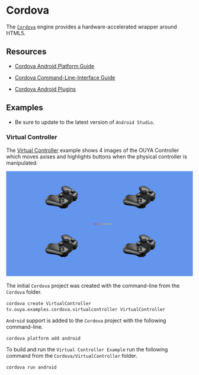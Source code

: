 # Cordova

The [`Cordova`](https://cordova.apache.org/) engine provides a hardware-accelerated wrapper around HTML5.

## Resources

* [Cordova Android Platform Guide](http://cordova.apache.org/docs/en/5.0.0/guide_platforms_android_index.md.html)

* [Cordova Command-Line-Interface Guide](http://cordova.apache.org/docs/en/5.0.0/guide_cli_index.md.html#The%20Command-Line%20Interface)

* [Cordova Android Plugins](http://cordova.apache.org/docs/en/5.0.0/guide_platforms_android_plugin.md.html#Android%20Plugins)

## Examples

* Be sure to update to the latest version of `Android Studio`.

### Virtual Controller

The [Virtual Controller](https://github.com/ouya/ouya-sdk-examples/tree/master/Cordova/VirtualController) example shows 4 images of the OUYA Controller which moves axises and highlights buttons when the physical controller is manipulated.

![image_1.png](cordova/image_1.png)

The initial `Cordova` project was created with the command-line from the `Cordova` folder.

```
cordova create VirtualController tv.ouya.examples.cordova.virtualcontroller VirtualController
```

`Android` support is added to the `Cordova` project with the following command-line.

```
cordova platform add android
```

To build and run the `Virtual Controller Example` run the following command from the `Cordova/VirtualController` folder.

```
cordova run android
```
